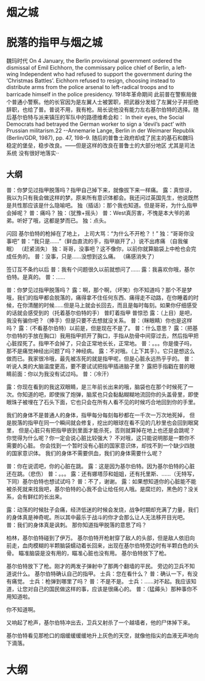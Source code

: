 # 烟之城

# 脱落的指甲与烟之城
魏玛时代
On 4 January, the Berlin provisional government ordered the dismissal of Emil Eichhorn, the commissary police chief of Berlin, a left-wing Independent who had refused to support the government during the ‘Christmas Battles’. Eichhorn refused to resign, choosing instead to distribute arms from the police arsenal to left-radical troops and to barricade himself in the police presidency.
1918年革命期间
此前普在警察局做个普通小警察。他的长官因为是左翼人士被罢职，把武器分发给了左翼分子并拒绝辞职，也给了普。普说不用，我有枪。局长说他没有能力左右基尔伯特的选择。随后基尔伯特与派来镇压的军队中的路德维希会和：
In their eyes, the Social Democrats had betrayed the German worker to sign a ‘devil’s pact’ with Prussian militarism.22 --Annemarie Lange, Berlin in der Weimarer Republik (Berlin/GDR, 1987), pp. 47, 198–9.
随后的普鲁士政府却成了民主的基石和魏玛稳定的堡垒，稳步改良。——但是这样的改良在普鲁士的大部分地区 尤其是司法系统 没有很好地落实··    


## 大纲
普：你梦见过指甲脱落吗？指甲自己掉下来，就像拔下来一样痛。
露：真惊讶，我以为只有我会做这样的梦。原来所有意识体都会。我还问过英国先生，他说既然是共性那应该是什么隐喻吧。
独（插话）：那个我也知道。但是哥哥，为什么指甲会掉呢？
普：痛吗？
独：（犹豫+摇头）
普：West真厉害，不愧是本大爷的弟弟。听好了哦，这都是梦而已。
独：点头。

闪回
基尔伯特的枪掉在了地上，
上司大骂：“为什么不开枪？！”
独：“哥哥你没事吧”
普：“我只是……”（鲜血直流的手，指甲崩开了，）说不出疼痛
（自我催眠）
（赶紧消失）
独：哥哥，没事吧？这不像你，以前你就算脑袋上中枪也会完成任务的。
普：没事，只是……没想到这么痛。
（痛感消失了）


签订互不条约以后
普：我有个问题很久以前就想问了……
露：我喜欢你哦，基尔伯特。是真的。
普：……

普：你梦见过指甲脱落吗？
露：啊，那个啊，（坏笑）你不知道吗？那个不是梦哦，我们的指甲都会脱落的，痛得拿不住任何东西、痛得走不动路，在你睡着的时候，在你清醒的时候……但是马上就会长回去，而且是每时每刻。如果你仔细感受的话就会感受到的（托着基尔伯特的手）
普盯着指甲
普惊恐
露：（上目）是吧，我没有骗你吧？（捧手）但是只要不去想就没关系。
普：（眯眼睛）你也是这样吗？
露：（不看基尔伯特）以前是，但是现在不是了。
普：什么意思？
露：（把基尔伯特的手放在胸口）我用指甲抓开了胸口，手指从肋骨中间穿过去，然后指甲把心脏捏死了。指甲不会掉了，只会正常地长长，正常地。
普：。。。你是傻子吗，那不是痛觉神经出问题了吗？神经病。
露：不对哦。（上下其手）。它只是想这么做而已。我家很冷哦，最先被冻死的就是指甲呢，但是心脏永远热乎乎的。
普：听说人类的大脑温度更高，要不要试试把指甲插进脑子里？
露把手指戳在普的眼睛前面：你以为我没有试过吗。
普：（冷汗）

露：你现在看到的我这双眼睛，是三年前长出来的哦，脑袋也在那个时候死了一次。你知道的吧，即使挨了炮弹，脑浆也只会黏黏糊糊地流回你的头盖骨里，即使眼珠子被埋在了石头下面，它也只会在所有人看不见的时候巧合地回到你的手里。


我们的身体不是普通人的身体，指甲每分每刻每秒都在一千次一万次地死掉，
但是脱落的指甲在同一个瞬间就会修复，挖出的眼球在看不见的几秒里也会回到眼窝里，
但是心脏只有把指甲嵌到里面才能杀死，否则就算掉在地上也还是会跳呢？你觉得为什么呢？你一定会说心脏比较强大？
不对哦，这只能说明那是一颗你不需要的心脏。
你会找到一个暂时没有心脏的国家意识体，却找不到一个缺少四肢的国家意识体。
我们的身体不需要供血，我们的身体需要什么呢？

普：你在说谎吧，你的心脏在跳。
露：这是因为基尔伯特。因为基尔伯特的心脏还在跳。（悲伤）
普：。。。
露：还有娜塔莎和姐姐，还有托里斯、……（无特写，下同）基尔伯特也想试试吗？
普：不了，谢谢。
露：如果想知道你的心脏能不能被杀死就来找我吧，基尔伯特的心我不会让给任何人哦。是腐烂的，黑色的？没关系，会有鲜红的长出来。

露：动荡的时候肚子会痛，经济低迷的时候会发烧，战争时期却充满了力量，我们的身体真是神奇呢。所以其中最乐于战斗的你才会那么让人无法移开目光吧。
普：我们的身体真是讽刺。
那你知道指甲脱落的意思了吗？


柏林，基尔伯特碰到了伊万。
基尔伯特开枪射穿了敌人的头部，但是敌人依旧向前走，血肉模糊的半颗脑袋蠕动着长回来，出现在基尔伯特旁边时有半颗白色的头骨。
瞄准脑袋是没有用的，瞄准心脏也没有用。
基尔伯特放下了枪。



基尔伯特放下了枪。刚才的两发子弹射中了那两个翻墙的平民。
旁边的卫兵不知道说什么。
基尔伯特确认自己的指甲。
士兵：您在看什么？
普：确认一下，有没有痛觉。
士兵：枪弹到哪里了吗？
普：不是不是。
士兵：……对不起。我应该知道，让您对自己的国民做这样的事，应该是很痛心的。
普：（猛薅头）那种事你不用知道啦。

你不知道啊。

又响起了枪声，基尔伯特冲出去，卫兵又射杀了一个越墙者，他的尸体掉下来。

基尔伯特看见那枪口的烟缓缓缓缓地升上灰色的天空，就像他指尖的血液无声地向下滴落。








# 大纲